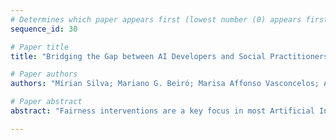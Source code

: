 ```yaml
--- 
# Determines which paper appears first (lowest number (0) appears first)
sequence_id: 30

# Paper title 
title: "Bridging the Gap between AI Developers and Social Practitioners: A Fairness Framework for Designing AI Systems"

# Paper authors 
authors: "Mírian Silva; Mariano G. Beiró; Marisa Affonso Vasconcelos; Ana Couto"

# Paper abstract 
abstract: "Fairness interventions are a key focus in most Artificial Intelligence (AI) ethics research fields. When biases related to some features (e.g., race, sex, age, religion) are identified in AI systems that contribute to discrimination outcomes, developers, engineers, or stakeholders must choose how and when to intervene. However, given the plethora of available options, a lack of standardization in the intervention process prevails, making it challenging to determine the suitable option for a given context. In this work, we propose a developmental framework to explore different types of measures based on non-discrimination criteria aimed at filling the gap between AI developers and social practitioners . We then construct a framework to analyze the performance of the interventions over AI models in terms of statistical non-discrimination fairness criteria."

--- 
```

